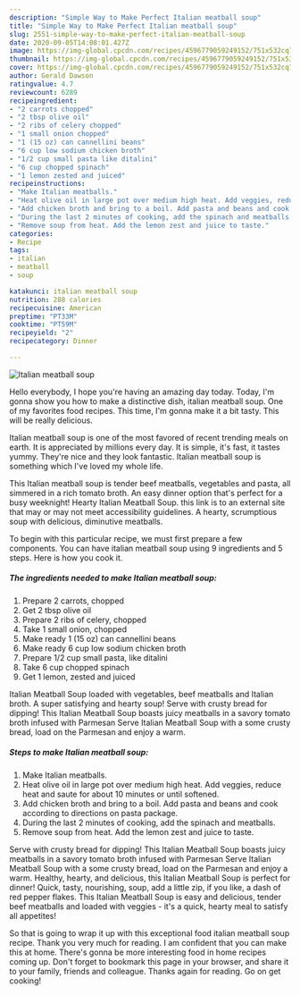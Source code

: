```yaml
---
description: "Simple Way to Make Perfect Italian meatball soup"
title: "Simple Way to Make Perfect Italian meatball soup"
slug: 2551-simple-way-to-make-perfect-italian-meatball-soup
date: 2020-09-05T14:08:01.427Z
image: https://img-global.cpcdn.com/recipes/4596779059249152/751x532cq70/italian-meatball-soup-recipe-main-photo.jpg
thumbnail: https://img-global.cpcdn.com/recipes/4596779059249152/751x532cq70/italian-meatball-soup-recipe-main-photo.jpg
cover: https://img-global.cpcdn.com/recipes/4596779059249152/751x532cq70/italian-meatball-soup-recipe-main-photo.jpg
author: Gerald Dawson
ratingvalue: 4.7
reviewcount: 6289
recipeingredient:
- "2 carrots chopped"
- "2 tbsp olive oil"
- "2 ribs of celery chopped"
- "1 small onion chopped"
- "1 (15 oz) can cannellini beans"
- "6 cup low sodium chicken broth"
- "1/2 cup small pasta like ditalini"
- "6 cup chopped spinach"
- "1 lemon zested and juiced"
recipeinstructions:
- "Make Italian meatballs."
- "Heat olive oil in large pot over medium high heat. Add veggies, reduce heat and saute for about 10 minutes or until softened."
- "Add chicken broth and bring to a boil. Add pasta and beans and cook according to directions on pasta package."
- "During the last 2 minutes of cooking, add the spinach and meatballs."
- "Remove soup from heat. Add the lemon zest and juice to taste."
categories:
- Recipe
tags:
- italian
- meatball
- soup

katakunci: italian meatball soup 
nutrition: 288 calories
recipecuisine: American
preptime: "PT33M"
cooktime: "PT59M"
recipeyield: "2"
recipecategory: Dinner

---
```



![Italian meatball soup](https://img-global.cpcdn.com/recipes/4596779059249152/751x532cq70/italian-meatball-soup-recipe-main-photo.jpg)

Hello everybody, I hope you're having an amazing day today. Today, I'm gonna show you how to make a distinctive dish, italian meatball soup. One of my favorites food recipes. This time, I'm gonna make it a bit tasty. This will be really delicious.

Italian meatball soup is one of the most favored of recent trending meals on earth. It is appreciated by millions every day. It is simple, it's fast, it tastes yummy. They're nice and they look fantastic. Italian meatball soup is something which I've loved my whole life.

This Italian meatball soup is tender beef meatballs, vegetables and pasta, all simmered in a rich tomato broth. An easy dinner option that&#39;s perfect for a busy weeknight! Hearty Italian Meatball Soup. this link is to an external site that may or may not meet accessibility guidelines. A hearty, scrumptious soup with delicious, diminutive meatballs.


To begin with this particular recipe, we must first prepare a few components. You can have italian meatball soup using 9 ingredients and 5 steps. Here is how you cook it.

<!--inarticleads1-->

##### The ingredients needed to make Italian meatball soup:

1. Prepare 2 carrots, chopped
1. Get 2 tbsp olive oil
1. Prepare 2 ribs of celery, chopped
1. Take 1 small onion, chopped
1. Make ready 1 (15 oz) can cannellini beans
1. Make ready 6 cup low sodium chicken broth
1. Prepare 1/2 cup small pasta, like ditalini
1. Take 6 cup chopped spinach
1. Get 1 lemon, zested and juiced


Italian Meatball Soup loaded with vegetables, beef meatballs and Italian broth. A super satisfying and hearty soup! Serve with crusty bread for dipping! This Italian Meatball Soup boasts juicy meatballs in a savory tomato broth infused with Parmesan Serve Italian Meatball Soup with a some crusty bread, load on the Parmesan and enjoy a warm. 

<!--inarticleads2-->

##### Steps to make Italian meatball soup:

1. Make Italian meatballs.
1. Heat olive oil in large pot over medium high heat. Add veggies, reduce heat and saute for about 10 minutes or until softened.
1. Add chicken broth and bring to a boil. Add pasta and beans and cook according to directions on pasta package.
1. During the last 2 minutes of cooking, add the spinach and meatballs.
1. Remove soup from heat. Add the lemon zest and juice to taste.


Serve with crusty bread for dipping! This Italian Meatball Soup boasts juicy meatballs in a savory tomato broth infused with Parmesan Serve Italian Meatball Soup with a some crusty bread, load on the Parmesan and enjoy a warm. Healthy, hearty, and delicious, this Italian Meatball Soup is perfect for dinner! Quick, tasty, nourishing, soup, add a little zip, if you like, a dash of red pepper flakes. This Italian Meatball Soup is easy and delicious, tender beef meatballs and loaded with veggies - it&#39;s a quick, hearty meal to satisfy all appetites! 

So that is going to wrap it up with this exceptional food italian meatball soup recipe. Thank you very much for reading. I am confident that you can make this at home. There's gonna be more interesting food in home recipes coming up. Don't forget to bookmark this page in your browser, and share it to your family, friends and colleague. Thanks again for reading. Go on get cooking!
